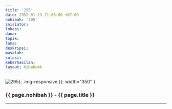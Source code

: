 ```yaml
---
title: '295'
date: 2952-01-23 11:08:00 +07:00
nohibah: '295'
inisiator:
lokasi:
dana:
topik:
lama:
deskripsi:
masalah:
solusi:
keberhasilan:
layout: hibahcmb
---
```


![295](/static/img/hibahcmb/295.png){: .img-responsive }{: width="350" }

### {{ page.nohibah }} - {{ page.title }}

---
